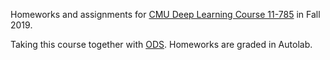 Homeworks and assignments for [CMU Deep Learning Course 11-785](http://deeplearning.cs.cmu.edu/) in Fall 2019.

Taking this course together with [ODS](https://dlcmu.datagym.ru/). Homeworks are graded in Autolab.
